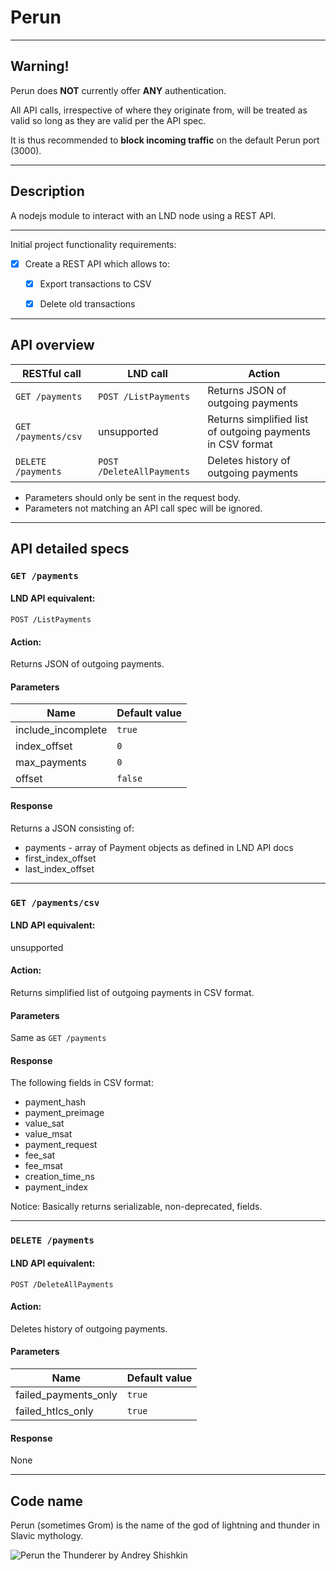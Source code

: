 # Perun

---

## Warning!

Perun does **NOT** currently offer **ANY** authentication.

All API calls, irrespective of where they originate from, will be treated as valid so long as they are valid per the API spec.

It is thus recommended to **block incoming traffic** on the default Perun port (3000).

---

## Description

A nodejs module to interact with an LND node using a REST API.

---

Initial project functionality requirements:

- [x] Create a REST API which allows to:
  - [x] Export transactions to CSV
  - [x] Delete old transactions


---

## API overview

| RESTful call        | LND call                  | Action                                                     |
|---------------------|---------------------------|------------------------------------------------------------|
| `GET /payments`     | `POST /ListPayments`      | Returns JSON of outgoing payments                          |
| `GET /payments/csv` | unsupported               | Returns simplified list of outgoing payments in CSV format |
| `DELETE /payments`  | `POST /DeleteAllPayments` | Deletes history of outgoing payments                       |

- Parameters should only be sent in the request body.
- Parameters not matching an API call spec will be ignored.

---

## API detailed specs

###     `GET /payments`

####    LND API equivalent:
`POST /ListPayments`

####    Action:
Returns JSON of outgoing payments.

####    Parameters
|Name               |Default value  |
|-------------------|---------------|
|include_incomplete |`true`         |
|index_offset       |`0`            |
|max_payments       |`0`            |
|offset             |`false`        |

####    Response
Returns a JSON consisting of:
- payments - array of Payment objects as defined in LND API docs
- first_index_offset
- last_index_offset

---

###     `GET /payments/csv`

####    LND API equivalent:
unsupported

####    Action:
Returns simplified list of outgoing payments in CSV format.

####    Parameters
Same as `GET /payments`

####    Response
The following fields in CSV format:
- payment_hash
- payment_preimage
- value_sat
- value_msat
- payment_request
- fee_sat
- fee_msat
- creation_time_ns
- payment_index

Notice:
Basically returns serializable, non-deprecated, fields.

---

###     `DELETE /payments`

####    LND API equivalent:
`POST /DeleteAllPayments`

####    Action:
Deletes history of outgoing payments.

####    Parameters
|Name                   |Default value  |
|-----------------------|---------------|
|failed_payments_only   |`true`         |
|failed_htlcs_only      |`true`         |

####    Response
None

---

## Code name

Perun (sometimes Grom) is the name of the god of lightning and thunder in Slavic mythology.

![Perun the Thunderer by Andrey Shishkin](https://upload.wikimedia.org/wikipedia/commons/4/46/Perun_Gromoverzhecz_by_Andrey_Shishkin.jpg "Perun the Thunderer by Andrey Shishkin")

